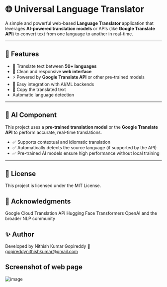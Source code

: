 # 🌐 Universal Language Translator

A simple and powerful web-based **Language Translator** application that leverages **AI-powered translation models** or APIs (like **Google Translate API**) to convert text from one language to another in real-time.

---

## 🚀 Features

- 🔄 Translate text between **50+ languages**
- 📱 Clean and responsive **web interface**
- ⚡ Powered by **Google Translate API** or other pre-trained models
- 🧠 Easy integration with AI/ML backends
- 💾 Copy the  translated text
- Automatic language detection

---

## 🧠 AI Component

This project uses a **pre-trained translation model** or the **Google Translate API** to perform accurate, real-time translations.

- ✅ Supports contextual and idiomatic translation
- ✅ Automatically detects the source language (if supported by the API)
- ✅ Pre-trained AI models ensure high performance without local training

---


## 📜 License
This project is licensed under the MIT License.

## 🙌 Acknowledgments
Google Cloud Translation API
Hugging Face Transformers
OpenAI and the broader NLP community

## ✨ Author
Developed by Nithish Kumar Gopireddy
📧 gopireddynithishkumar@gmail.com

## Screenshot of web page 
![image](https://github.com/user-attachments/assets/f402fbc9-51fc-486a-8a27-1556839c79a9)

